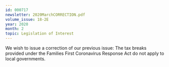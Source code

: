 ```yaml
---
id: 000717
newsletter: 2020MarchCORRECTION.pdf
volume_issue: 18-2E
year: 2020
month: 2
topic: Legislation of Interest
---
```


We wish to issue a correction of our previous issue: The tax breaks provided under the Families First Coronavirus Response Act do not apply to local governments.